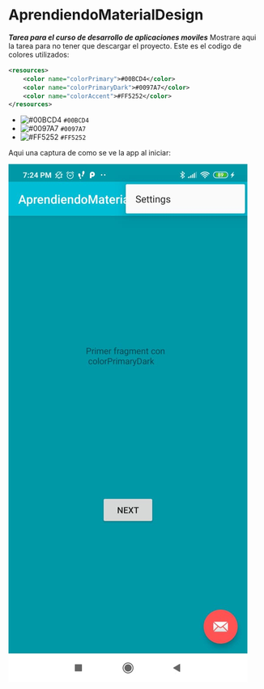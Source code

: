 # AprendiendoMaterialDesign
***Tarea para el curso de desarrollo de aplicaciones moviles***
Mostrare aqui la tarea para no tener que descargar el proyecto. 
Este es el codigo de colores utilizados:
```xml
<resources>
    <color name="colorPrimary">#00BCD4</color>
    <color name="colorPrimaryDark">#0097A7</color>
    <color name="colorAccent">#FF5252</color>
</resources>
```
- ![#00BCD4](https://placehold.it/15/00BCD4/000000?text=+) `#00BCD4`
- ![#0097A7](https://placehold.it/15/0097A7/000000?text=+) `#0097A7`
- ![#FF5252](https://placehold.it/15/FF5252/000000?text=+) `#FF5252`

Aqui una captura de como se ve la app al iniciar:


![Screenshot](https://raw.githubusercontent.com/juanmrosas88/AprendiendoMaterialDesign/master/app/src/main/res/drawable/captura.jpeg)
